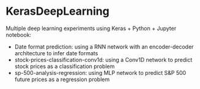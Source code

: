 # KerasDeepLearning
Multiple deep learning experiments using Keras + Python + Jupyter notebook:
- Date format prediction: using a RNN network with an encoder-decoder architecture to infer date formats
- stock-prices-classification-conv1d: using a Conv1D network to predict stock prices as a classification problem
- sp-500-analysis-regression: using MLP network to predict S&P 500 future prices as a regression problem
